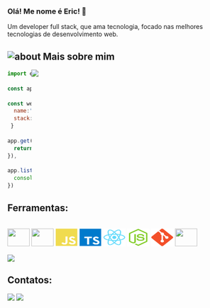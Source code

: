 ### Olá! Me nome é Eric! 🦅

Um developer full stack, que ama tecnologia, focado nas melhores tecnologias de desenvolvimento web.

## <img width="45" alt="about" src="https://raw.github.com/elizarov/elizarov/master/about.png"> Mais sobre mim

<img align="right" width="450" src="https://user-images.githubusercontent.com/68076508/216452882-94eaed11-1594-473a-b551-dfbfcf2712d4.gif" />

```javascript
import express from "express"

const app = express()

const webDeveloper = {
  name:"Eric", 
  stack:"Full-Stack-Developer"
 }

app.get('/developer', (req, res) => {
  return res.status(200).json({ webDeveloper })
}),

app.listen(3333, () => {
  console.log("Server running!")
})

```

## **Ferramentas:**  

<div style="display: inline_block"><br>
   <img src="https://user-images.githubusercontent.com/68076508/220209165-b73b5422-e845-49f8-b62a-06738705020b.png" width="50" height="40" align="center"/>
  <img src="https://user-images.githubusercontent.com/68076508/220209169-a4c2e8ea-f110-4704-ae59-4297bf3a6776.png" width="50" height="40" align="center"/>
  <img src="https://github.com/alexandresaints/alexandresaints/blob/main/Profile--GitHubAuxiliaryFiles/javascript-plain.svg" width="50" height="40" align="center"/>
  <img src="https://github.com/alexandresaints/alexandresaints/blob/main/Profile--GitHubAuxiliaryFiles/typescript-original.svg" width="50" height="40" align="center"/>
  <img src="https://github.com/alexandresaints/alexandresaints/blob/main/Profile--GitHubAuxiliaryFiles/react-original.svg" width="50" height="40" align="center"/>
  <img src="https://github.com/alexandresaints/alexandresaints/blob/main/Profile--GitHubAuxiliaryFiles/nodejs-original.svg" width="50" height="40" align="center"/>
  <img src="https://github.com/alexandresaints/alexandresaints/blob/main/Profile--GitHubAuxiliaryFiles/git-plain.svg" width="50" height="40" align="center"/>
  <img src="https://www.pinclipart.com/picdir/middle/269-2691398_python-logo-clipart-transparent-background-png-download.png" width="50" height="40" align="center"/>
</div><br>

<a href="https://github.com/Gurupreet">
  <img align="center" src="https://github-readme-stats.vercel.app/api/top-langs/?username=ericDK89&theme=dracula&hide_langs_below=1" />
</a>

## **Contatos:**

<p align="left">
  <a target="_blank" href="https://www.linkedin.com/in/eric-macedo-dev//" alt="Linkedin">
  <img src="https://img.shields.io/badge/-LinkedIn-%230077B5?style=for-the-badge&logo=linkedin&logoColor=white" target="_blank"></a> 
 
   <a target="_blank" href="mailto:ericthr42@gmail.com" alt="Gmail">
  <img src="https://img.shields.io/badge/Gmail-D14836?style=for-the-badge&logo=gmail&logoColor=white"</a>
</p>
<br>


